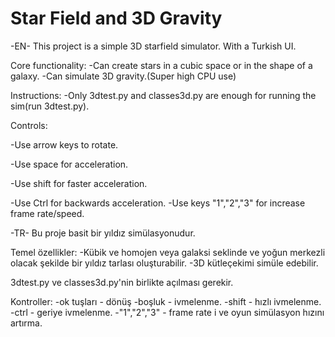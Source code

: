 # Star Field and 3D Gravity

-EN-
This project is a simple 3D starfield simulator. With a Turkish UI.

Core functionality:
-Can create stars in a cubic space or in the shape of a galaxy.
-Can simulate 3D gravity.(Super high CPU use)

Instructions:
-Only 3dtest.py and classes3d.py are enough for running the sim(run 3dtest.py).

Controls:

-Use arrow keys to rotate.

-Use space for acceleration.

-Use shift for faster acceleration.

-Use Ctrl for backwards acceleration.
-Use keys "1","2","3" for increase frame rate/speed.

-TR-
Bu proje basit bir yıldız simülasyonudur.

Temel özellikler:
-Kübik ve homojen veya galaksi seklinde ve yoğun merkezli olacak şekilde bir yıldız tarlası oluşturabilir.
-3D kütleçekimi simüle edebilir.

3dtest.py ve classes3d.py'nin birlikte açılması gerekir.

Kontroller:
-ok tuşları - dönüş
-boşluk - ivmelenme.
-shift - hızlı ivmelenme.
-ctrl - geriye ivmelenme.
-"1","2","3" - frame rate i ve oyun simülasyon hızını artırma.
